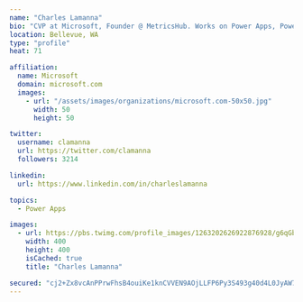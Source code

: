 ```yaml
---
name: "Charles Lamanna"
bio: "CVP at Microsoft, Founder @ MetricsHub. Works on Power Apps, Power Automate, Power Virtual Agent, Common Data Service and Dynamics 365."
location: Bellevue, WA
type: "profile"
heat: 71

affiliation:
  name: Microsoft
  domain: microsoft.com
  images:
    - url: "/assets/images/organizations/microsoft.com-50x50.jpg"
      width: 50
      height: 50

twitter:
  username: clamanna
  url: https://twitter.com/clamanna
  followers: 3214

linkedin:
  url: https://www.linkedin.com/in/charleslamanna

topics:
  - Power Apps

images:
  - url: https://pbs.twimg.com/profile_images/1263202626922876928/g6qGbHZ-_400x400.jpg
    width: 400
    height: 400
    isCached: true
    title: "Charles Lamanna"

secured: "cj2+Zx8vcAnPPrwFhsB4ouiKe1knCVVEN9AOjLLFP6Py3S493g40d4L0JyAW7A8RFegT7hL0gLCVrMB8uPWax6NB0UN89AZQBc2yFGgEzHiXgyvgsHG0AnLsYOhMIVq5jS6GDcjTnLCgHEwhz/MF4687R6aR7VBUQqQSpOF17tSNpdpmKfVIa+UitcxIj/Yua5i22TC2N+MSnzYmWVwxzSTu6my0yqCaTnR3In9o++7dKAOUxwxakwPIVpljpKKU2F2dLo3xOs1wDaKCA343JurprLiM2Xr8USoY+fCoUMnuGM1aYvoFginXaYadn1E8qT7FA5lENu8Q0nqCTsUmJ6sQsSAOyo+A29eSQ/fM4Jjja7MGnjq6oi5MjPtS0C5IasSxLKeS3xTL+skvG6WdTbjeDGENzygpVlIt+ocwe+c=;lawdbj3MmYCBzjd/qcNRlw=="
---
```


